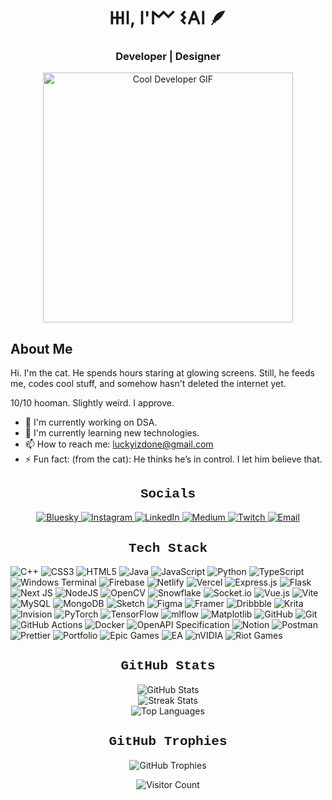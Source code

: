 <h1 align="center">𐋅𐌉, 𐌉'𐌌 𐌔𐌀𐌉 🪶</h1>

<h3 align="center">Developer | Designer </h3>

<!-- 🌟 New GIF Section -->
<p align="center">
  <img src="https://media3.giphy.com/media/v1.Y2lkPTc5MGI3NjExcDB3anRhYmU0Y2F3NHAxanNxMDhqMmN2eTdkaXcyaHc3cDVtdGFhOCZlcD12MV9pbnRlcm5hbF9naWZfYnlfaWQmY3Q9Zw/WTiJwq5cEY1gsRHJt9/giphy.gif" alt="Cool Developer GIF" width="400" />
</p>
 
## About Me
Hi. I'm the cat.
He spends hours staring at glowing screens.
Still, he feeds me, codes cool stuff, and somehow hasn't deleted the internet yet.

10/10 hooman. Slightly weird. I approve.
- 🔭 I'm currently working on DSA.<br/>
- 🌱 I'm currently learning new technologies.<br/>
- 📫 How to reach me: luckyizdone@gmail.com<br/>
- ⚡ Fun fact: (from the cat): He thinks he’s in control. I let him believe that.
</p>

<h2 align="center" style="font-family: 'Courier New', Courier, monospace;">Socials</h2>
<p align="center">
  <a href="https://bsky.app/profile/saikolugurii.bsky.social" target="_blank">
    <img src="https://img.shields.io/badge/bluesky-0285FF?style=for-the-badge&logo=bluesky&logoColor=%23FFFFFF" alt="Bluesky">
  </a>
  <a href="https://instagram.com/saikolugurii" target="_blank">
    <img src="https://img.shields.io/badge/Instagram-%23E4405F.svg?style=for-the-badge&logo=Instagram&logoColor=white" alt="Instagram">
  </a>
  <a href="https://linkedin.com/in/SaiKoluguri" target="_blank">
    <img src="https://img.shields.io/badge/LinkedIn-%230077B5.svg?style=for-the-badge&logo=linkedin&logoColor=white" alt="LinkedIn">
  </a>
  <a href="https://medium.com/@luckyizdone" target="_blank">
    <img src="https://img.shields.io/badge/Medium-12100E?logo=medium&logoColor=white&style=for-the-badge" alt="Medium">
  </a>
  <a href="https://twitch.tv/saii011" target="_blank">
    <img src="https://img.shields.io/badge/Twitch-%239146FF.svg?style=for-the-badge&logo=Twitch&logoColor=white" alt="Twitch">
  </a>
  <a href="mailto:luckyizdone@gmail.com" target="_blank">
    <img src="https://img.shields.io/badge/Email-D14836?logo=gmail&logoColor=white&style=for-the-badge" alt="Email">
  </a>
</p>

<h2 align="center" style="font-family: 'Courier New', Courier, monospace;">Tech Stack</h2>
<p align="center">

![C++](https://img.shields.io/badge/c++-%2300599C.svg?style=for-the-badge&logo=c%2B%2B&logoColor=white) 
![CSS3](https://img.shields.io/badge/css3-%231572B6.svg?style=for-the-badge&logo=css3&logoColor=white) 
![HTML5](https://img.shields.io/badge/html5-%23E34F26.svg?style=for-the-badge&logo=html5&logoColor=white) 
![Java](https://img.shields.io/badge/java-%23ED8B00.svg?style=for-the-badge&logo=openjdk&logoColor=white) 
![JavaScript](https://img.shields.io/badge/javascript-%23323330.svg?style=for-the-badge&logo=javascript&logoColor=%23F7DF1E) 
![Python](https://img.shields.io/badge/python-3670A0?style=for-the-badge&logo=python&logoColor=ffdd54) 
![TypeScript](https://img.shields.io/badge/typescript-%23007ACC.svg?style=for-the-badge&logo=typescript&logoColor=white) 
![Windows Terminal](https://img.shields.io/badge/Windows%20Terminal-%234D4D4D.svg?style=for-the-badge&logo=windows-terminal&logoColor=white) 
![Firebase](https://img.shields.io/badge/firebase-%23039BE5.svg?style=for-the-badge&logo=firebase) 
![Netlify](https://img.shields.io/badge/netlify-%23000000.svg?style=for-the-badge&logo=netlify&logoColor=#00C7B7) 
![Vercel](https://img.shields.io/badge/vercel-%23000000.svg?style=for-the-badge&logo=vercel&logoColor=white) 
![Express.js](https://img.shields.io/badge/express.js-%23404d59.svg?style=for-the-badge&logo=express&logoColor=%2361DAFB) 
![Flask](https://img.shields.io/badge/flask-%23000.svg?style=for-the-badge&logo=flask&logoColor=white) 
![Next JS](https://img.shields.io/badge/Next-black?style=for-the-badge&logo=next.js&logoColor=white) 
![NodeJS](https://img.shields.io/badge/node.js-6DA55F?style=for-the-badge&logo=node.js&logoColor=white) 
![OpenCV](https://img.shields.io/badge/opencv-%23white.svg?style=for-the-badge&logo=opencv&logoColor=white) 
![Snowflake](https://img.shields.io/badge/snowflake-%2329B5E8.svg?style=for-the-badge&logo=snowflake&logoColor=white) 
![Socket.io](https://img.shields.io/badge/Socket.io-black?style=for-the-badge&logo=socket.io&badgeColor=010101) 
![Vue.js](https://img.shields.io/badge/vue.js-%2335495e.svg?style=for-the-badge&logo=vuedotjs&logoColor=%234FC08D) 
![Vite](https://img.shields.io/badge/vite-%23646CFF.svg?style=for-the-badge&logo=vite&logoColor=white) 
![MySQL](https://img.shields.io/badge/mysql-4479A1.svg?style=for-the-badge&logo=mysql&logoColor=white) 
![MongoDB](https://img.shields.io/badge/MongoDB-%234ea94b.svg?style=for-the-badge&logo=mongodb&logoColor=white) 
![Sketch](https://img.shields.io/badge/Sketch-FFB387?style=for-the-badge&logo=sketch&logoColor=black) 
![Figma](https://img.shields.io/badge/figma-%23F24E1E.svg?style=for-the-badge&logo=figma&logoColor=white) 
![Framer](https://img.shields.io/badge/Framer-black?style=for-the-badge&logo=framer&logoColor=blue) 
![Dribbble](https://img.shields.io/badge/Dribbble-EA4C89?style=for-the-badge&logo=dribbble&logoColor=white) 
![Krita](https://img.shields.io/badge/Krita-203759?style=for-the-badge&logo=krita&logoColor=EEF37B) 
![Invision](https://img.shields.io/badge/invision-FF3366?style=for-the-badge&logo=invision&logoColor=white) 
![PyTorch](https://img.shields.io/badge/PyTorch-%23EE4C2C.svg?style=for-the-badge&logo=PyTorch&logoColor=white) 
![TensorFlow](https://img.shields.io/badge/TensorFlow-%23FF6F00.svg?style=for-the-badge&logo=TensorFlow&logoColor=white) 
![mlflow](https://img.shields.io/badge/mlflow-%23d9ead3.svg?style=for-the-badge&logo=numpy&logoColor=blue) 
![Matplotlib](https://img.shields.io/badge/Matplotlib-%23ffffff.svg?style=for-the-badge&logo=Matplotlib&logoColor=black) 
![GitHub](https://img.shields.io/badge/github-%23121011.svg?style=for-the-badge&logo=github&logoColor=white) 
![Git](https://img.shields.io/badge/git-%23F05033.svg?style=for-the-badge&logo=git&logoColor=white) 
![GitHub Actions](https://img.shields.io/badge/github%20actions-%232671E5.svg?style=for-the-badge&logo=githubactions&logoColor=white) 
![Docker](https://img.shields.io/badge/docker-%230db7ed.svg?style=for-the-badge&logo=docker&logoColor=white) 
![OpenAPI Specification](https://img.shields.io/badge/openapiinitiative-%23000000.svg?style=for-the-badge&logo=openapiinitiative&logoColor=white) 
![Notion](https://img.shields.io/badge/Notion-%23000000.svg?style=for-the-badge&logo=notion&logoColor=white) 
![Postman](https://img.shields.io/badge/Postman-FF6C37?style=for-the-badge&logo=postman&logoColor=white) 
![Prettier](https://img.shields.io/badge/prettier-%23F7B93E.svg?style=for-the-badge&logo=prettier&logoColor=black) 
![Portfolio](https://img.shields.io/badge/Portfolio-%23000000.svg?style=for-the-badge&logo=firefox&logoColor=#FF7139) 
![Epic Games](https://img.shields.io/badge/epicgames-%23313131.svg?style=for-the-badge&logo=epicgames&logoColor=white) 
![EA](https://img.shields.io/badge/ea-%23000000.svg?style=for-the-badge&logo=ea&logoColor=white) 
![nVIDIA](https://img.shields.io/badge/nVIDIA-%2376B900.svg?style=for-the-badge&logo=nVIDIA&logoColor=white) 
![Riot Games](https://img.shields.io/badge/riotgames-D32936.svg?style=for-the-badge&logo=riotgames&logoColor=white)




<h2 align="center" style="font-family: 'Courier New', Courier, monospace;">GitHub Stats</h2>
<p align="center">
  <img src="https://github-readme-stats.vercel.app/api?username=Lightzzz011&theme=date_night&hide_border=false&include_all_commits=false&count_private=true" alt="GitHub Stats"/><br/>
  <img src="https://nirzak-streak-stats.vercel.app/?user=Lightzzz011&theme=date_night&hide_border=false" alt="Streak Stats"/><br/>
  <img src="https://github-readme-stats.vercel.app/api/top-langs/?username=Lightzzz011&theme=date_night&hide_border=false&include_all_commits=false&count_private=true&layout=compact" alt="Top Languages"/>
</p>

<h2 align="center" style="font-family: 'Courier New', Courier, monospace;">GitHub Trophies</h2>
<p align="center">
  <img src="https://github-profile-trophy.vercel.app/?username=Lightzzz011&theme=radical&no-frame=false&no-bg=true&margin-w=4" alt="GitHub Trophies"/>
</p>

<p align="center">
  <img src="https://visitor-badge.laobi.icu/badge?page_id=Lightzzz011.Lightzzz011" alt="Visitor Count" />
</p>

